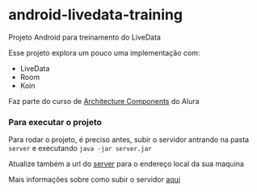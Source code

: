 # android-livedata-training
Projeto Android para treinamento do LiveData

Esse projeto explora um pouco uma implementação com:
* LiveData
* Room
* Koin

Faz parte do curso de [Architecture Components](https://cursos.alura.com.br/course/android-archtecture-components) do Alura

### Para executar o projeto

Para rodar o projeto, é preciso antes, subir o servidor antrando na pasta `server` e executando
`java -jar server.jar`

Atualize também a url do [server](https://github.com/brunonmelo/android-livedata-training/blob/master/app/src/main/java/br/com/alura/technews/constants/AppConstants.kt) para o endereço local da sua maquina

Mais informações sobre como subir o servidor [aqui](https://github.com/brunonmelo/android-livedata-training/tree/master/server)
